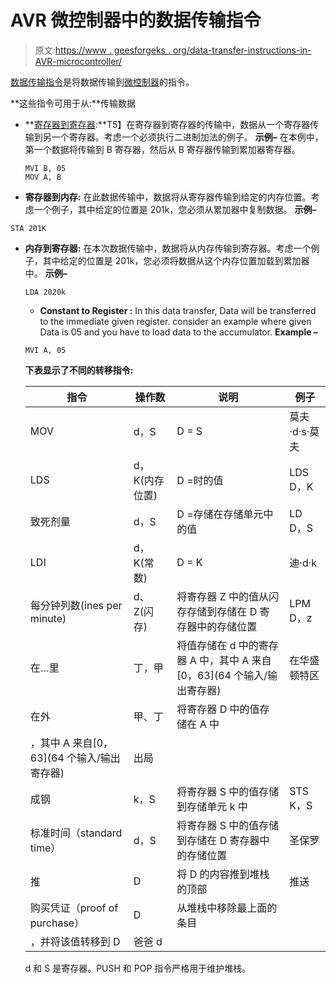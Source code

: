 # AVR 微控制器中的数据传输指令

> 原文:[https://www . geesforgeks . org/data-transfer-instructions-in-AVR-microcontroller/](https://www.geeksforgeeks.org/data-transfer-instructions-in-avr-microcontroller/)

[数据传输指令](https://www.geeksforgeeks.org/data-transfer-instructions-8085-microprocessor/)是将数据传输到[微控制器](https://www.geeksforgeeks.org/introduction-to-8051-microcontroller/)的指令。

**这些指令可用于从:**传输数据

*   **[寄存器到寄存器](https://www.geeksforgeeks.org/register-transfer-language-rtl/):**T5】在寄存器到寄存器的传输中，数据从一个寄存器传输到另一个寄存器。考虑一个必须执行二进制加法的例子。
    **示例–**
    在本例中，第一个数据将传输到 B 寄存器，然后从 B 寄存器传输到累加器寄存器。

    ```
    MVI B, 05
    MOV A, B

    ```

*   **寄存器到内存:**
    在此数据传输中，数据将从寄存器传输到给定的内存位置。考虑一个例子，其中给定的位置是 201k，您必须从累加器中复制数据。
    **示例–**

```
STA 201K

```

*   **内存到寄存器:**
    在本次数据传输中，数据将从内存传输到寄存器。考虑一个例子，其中给定的位置是 201k，您必须将数据从这个内存位置加载到累加器中。
    **示例–**

    ```
    LDA 2020k

    ```

    *   **Constant to Register :**
    In this data transfer, Data will be transferred to the immediate given register. consider an example where given Data is 05 and you have to load data to the accumulator.
    **Example –**

    ```
    MVI A, 05

    ```

    **下表显示了不同的转移指令:**

    <center>

    | 指令 | 操作数 | 说明 | 例子 |
    | --- | --- | --- | --- |
    | MOV | d，S | D = S | 莫夫·d·s·莫夫 |
    | LDS | d，K(内存位置) | D =时的值 | LDS D，K |
    | 致死剂量 | d，S | D =存储在存储单元中的值 | LD D，S |
    | LDI | d，K(常数) | D = K | 迪·d·k |
    | 每分钟列数(ines per minute) | d、Z(闪存) | 将寄存器 Z 中的值从闪存存储到存储在 D 寄存器中的存储位置 | LPM D，z |
    | 在…里 | 丁，甲 | 将值存储在 d 中的寄存器 A 中，其中 A 来自[0，63](64 个输入/输出寄存器) | 在华盛顿特区 |
    | 在外 | 甲、丁 | 将寄存器 D 中的值存储在 A 中
    ，其中 A 来自[0，63](64 个输入/输出寄存器) | 出局 |
    | 成钢 | k，S | 将寄存器 S 中的值存储到存储单元 k 中 | STS K，S |
    | 标准时间（standard time） | d，S | 将寄存器 S 中的值存储到存储在 D 寄存器中的存储位置 | 圣保罗 |
    | 推 | D | 将 D 的内容推到堆栈的顶部 | 推送 |
    | 购买凭证（proof of purchase） | D | 从堆栈中移除最上面的条目
    ，并将该值转移到 D | 爸爸 d |

    </center>

    d 和 S 是寄存器。PUSH 和 POP 指令严格用于维护堆栈。